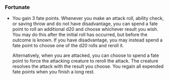 ### Fortunate

- You gain 3 fate points.
  Whenever you make an attack roll, ability check, or saving throw and do not have disadvantage, you can spend a fate point to roll an additional d20 and choose whichever result you wish.
  You may do this after the initial roll has occurred, but before the outcome is known.
  If you have disadvantage, you may instead spend a fate point to choose one of the d20 rolls and reroll it.

  Alternatively, when you are attacked, you can choose to spend a fate point to force the attacking creature to reroll the attack.
  The creature resolves the attack with the result you choose.
  You regain all expended fate points when you finish a long rest.
